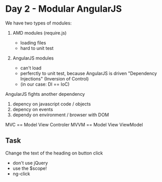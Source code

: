 # Day 2 - Modular AngularJS 

 We have two types of modules:

1. AMD modules (require.js)
	* loading files
	* hard to unit test


2. AngularJS modules

	* can't load
	* perferctly to unit test, because AngularJS is driven "Dependency Injections" (Inversion of Control)
	* (in our case: DI == IoC)



AngularJS fights another dependency

1. depency on javascript code / objects
2. depency on events
3. dependy on environment / browser with DOM


MVC == Model View Controler
MVVM == Model View ViewModel


## Task

Change the text of the heading on button click

* don't use jQuery
* use the $scope!
* ng-click
